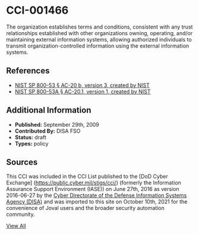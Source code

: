 # CCI-001466

The organization establishes terms and conditions, consistent with any trust relationships established with other organizations owning, operating, and/or maintaining external information systems, allowing authorized individuals to transmit organization-controlled information using the external information systems.

## References ##

* [NIST SP 800-53 § AC-20 b, version 3, created by NIST](http://csrc.nist.gov/publications/PubsSPs.html)
* [NIST SP 800-53A § AC-20.1, version 1, created by NIST](http://csrc.nist.gov/publications/PubsSPs.html)


## Additional Information ##

* **Published:** September 29th, 2009
* **Contributed By:** DISA FSO
* **Status:** draft
* **Types:** policy

## Sources ##

This CCI was included in the CCI List published to the [DoD Cyber Exchange]
(https://public.cyber.mil/stigs/cci/) (formerly the Information Assurance Support Environment
(IASE)) on June 27th, 2016 as version 2016-06-27 by the [Cyber Directorate of the Defense 
Information Systems Agency (DISA)](https://public.cyber.mil/about-cyber/) and was imported to 
this site on October 10th, 2021 for the convenience of Joval users and the broader security automation community.

[View All](../README.md)
